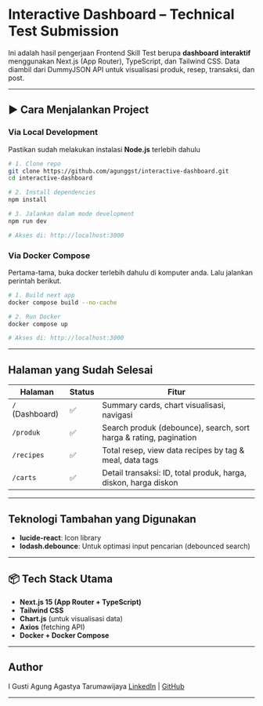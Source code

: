 # Interactive Dashboard – Technical Test Submission

Ini adalah hasil pengerjaan Frontend Skill Test berupa **dashboard interaktif** menggunakan Next.js (App Router), TypeScript, dan Tailwind CSS. Data diambil dari DummyJSON API untuk visualisasi produk, resep, transaksi, dan post.

---

## ▶️ Cara Menjalankan Project

### **Via Local Development**

Pastikan sudah melakukan instalasi **Node.js** terlebih dahulu
```bash
# 1. Clone repo
git clone https://github.com/agunggst/interactive-dashboard.git
cd interactive-dashboard

# 2. Install dependencies
npm install

# 3. Jalankan dalam mode development
npm run dev

# Akses di: http://localhost:3000
```

### **Via Docker Compose**

Pertama-tama, buka docker terlebih dahulu di komputer anda. Lalu jalankan perintah berikut.
```bash
# 1. Build next app
docker compose build --no-cache

# 2. Run Docker
docker compose up

# Akses di: http://localhost:3000
```

---

## Halaman yang Sudah Selesai
| Halaman         | Status | Fitur                                                      |
| --------------- | ------ | ---------------------------------------------------------- |
| `/` (Dashboard) | ✅      | Summary cards, chart visualisasi, navigasi                 |
| `/produk`       | ✅      | Search produk (debounce), search, sort harga & rating, pagination  |
| `/recipes`      | ✅      | Total resep, view data recipes by tag & meal, data tags |
| `/carts`        | ✅      | Detail transaksi: ID, total produk, harga, diskon, harga diskon                  |

---

## Teknologi Tambahan yang Digunakan

* **lucide-react**: Icon library
* **lodash.debounce**: Untuk optimasi input pencarian (debounced search)

---

## 📦 Tech Stack Utama

* **Next.js 15 (App Router + TypeScript)**
* **Tailwind CSS**
* **Chart.js** (untuk visualisasi data)
* **Axios** (fetching API)
* **Docker + Docker Compose**

---

## Author

I Gusti Agung Agastya Tarumawijaya
[LinkedIn](https://www.linkedin.com/in/agunggst) | [GitHub](https://github.com/agunggst)

---